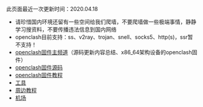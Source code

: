 此页面最近一次更新时间：2020.04.18       
                
* 请珍惜国内环境还留有一些空间给我们爬墙，不要爬墙做一些极端事情，静静学习搜资料，不要传播违法信息到国内网络                         
* openclash目前支持：ss、v2ray、trojan、snell、socks5、http(s)，ssr暂不支持！            
* [openclash固件主频道](https://t.me/openclash8)（源码更新内容总结、x86_64架构设备的openclash固件）                         
* [openclash固件源码](./code.md)            
* [openclash固件教程](./tips.md)               
* [工具](https://openclashopenwrt.github.io/tool/)               
* [周边教程](./others.md)                   
* [机场](./air.md)               

    
        
        

